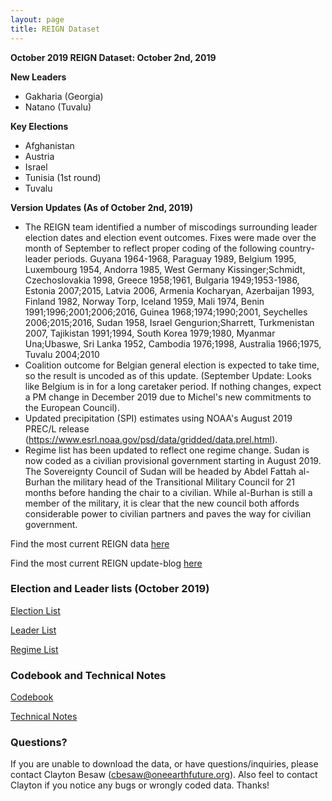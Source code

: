 ```yaml
---
layout: page
title: REIGN Dataset
---
```

**October 2019 REIGN Dataset: October 2nd, 2019**

**New Leaders**
  * Gakharia (Georgia)
  * Natano (Tuvalu)
  
**Key Elections**
  * Afghanistan 
  * Austria
  * Israel
  * Tunisia (1st round)
  * Tuvalu

    
**Version Updates (As of October 2nd, 2019)**
  * The REIGN team identified a number of miscodings surrounding leader election dates and election event outcomes. Fixes were made over the month of September to reflect proper coding of the following country-leader periods. Guyana 1964-1968, Paraguay 1989, Belgium 1995, Luxembourg 1954, Andorra 1985, West Germany Kissinger;Schmidt, Czechoslovakia 1998, Greece 1958;1961, Bulgaria 1949;1953-1986, Estonia 2007;2015, Latvia 2006, Armenia Kocharyan, Azerbaijan 1993, Finland 1982, Norway Torp, Iceland 1959,  Mali 1974, Benin 1991;1996;2001;2006;2016, Guinea 1968;1974;1990;2001, Seychelles 2006;2015;2016, Sudan 1958, Israel Gengurion;Sharrett, Turkmenistan 2007, Tajikistan 1991;1994, South Korea 1979;1980, Myanmar Una;Ubaswe, Sri Lanka 1952, Cambodia 1976;1998, Australia 1966;1975, Tuvalu 2004;2010 
  * Coalition outcome for Belgian general election is expected to take time, so the result is uncoded as of this update. (September Update: Looks like Belgium is in for a long caretaker period. If nothing changes, expect a PM change in December 2019 due to Michel's new commitments to the European Council). 
  * Updated precipitation (SPI) estimates using NOAA's August 2019 PREC/L release (https://www.esrl.noaa.gov/psd/data/gridded/data.prel.html).
  * Regime list has been updated to reflect one regime change. Sudan is now coded as a civilian provisional government starting in August 2019. The Sovereignty Council of Sudan will be headed by Abdel Fattah al-Burhan the military head of the Transitional Military Council for 21 months before handing the chair to a civilian. While al-Burhan is still a member of the military, it is clear that the new council both affords considerable power to civilian partners and paves the way for civilian government. 


Find the most current REIGN data [here](https://cdn.rawgit.com/OEFDataScience/REIGN.github.io/gh-pages/data_sets/REIGN_2019_10.csv) 

Find the most current REIGN update-blog [here](https://oefresearch.org/news/international-elections-and-leaders-september-2019-update)


### Election and Leader lists (October 2019)

[Election List](https://www.dl.dropboxusercontent.com/s/hmgwrffwj1q8ydy/electionlist_10_19.csv?dl=0)

[Leader List](https://www.dl.dropboxusercontent.com/s/jjnj3oii7h7ztmp/leaderlist_10_19.csv?dl=0)

[Regime List](https://cdn.rawgit.com/OEFDataScience/REIGN.github.io/gh-pages/data_sets/regime_list.csv)
	
### Codebook and Technical Notes

[Codebook](https://cdn.rawgit.com/OEFDataScience/REIGN.github.io/gh-pages/documents/reign_codebook.pdf)

[Technical Notes](https://cdn.rawgit.com/OEFDataScience/REIGN.github.io/gh-pages/documents/reign_notes.pdf)


### Questions?

If you are unable to download the data, or have questions/inquiries, please contact Clayton Besaw (<cbesaw@oneearthfuture.org>). Also feel to contact Clayton if you notice any bugs or wrongly coded data. Thanks!

